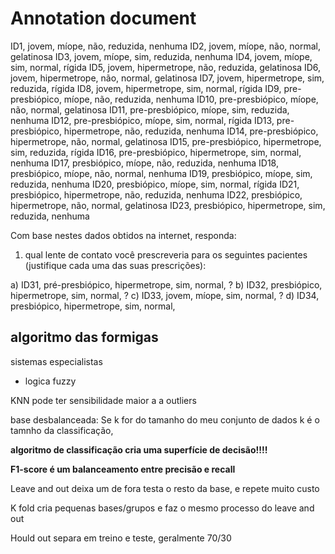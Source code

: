 # Annotation document

ID1, jovem, míope, não, reduzida, nenhuma
ID2, jovem, míope, não, normal, gelatinosa
ID3, jovem, míope, sim, reduzida, nenhuma
ID4, jovem, míope, sim, normal, rígida
ID5, jovem, hipermetrope, não, reduzida, gelatinosa
ID6, jovem, hipermetrope, não, normal, gelatinosa 
ID7, jovem, hipermetrope, sim, reduzida, rígida
ID8, jovem, hipermetrope, sim, normal, rígida
ID9, pre-presbiópico, míope, não, reduzida, nenhuma
ID10, pre-presbiópico, míope, não, normal, gelatinosa
ID11, pre-presbiópico, míope, sim, reduzida, nenhuma
ID12, pre-presbiópico, míope, sim, normal, rígida
ID13, pre-presbiópico, hipermetrope, não, reduzida, nenhuma
ID14, pre-presbiópico, hipermetrope, não, normal, gelatinosa
ID15, pre-presbiópico, hipermetrope, sim, reduzida, rígida
ID16, pre-presbiópico, hipermetrope, sim, normal, nenhuma
ID17, presbiópico, míope, não, reduzida, nenhuma
ID18, presbiópico, míope, não, normal, nenhuma
ID19, presbiópico, míope, sim, reduzida, nenhuma
ID20, presbiópico, míope, sim, normal, rígida
ID21, presbiópico, hipermetrope, não, reduzida, nenhuma
ID22, presbiópico, hipermetrope, não, normal, gelatinosa
ID23, presbiópico, hipermetrope, sim, reduzida, nenhuma

Com base nestes dados obtidos na internet, responda:
 1) qual lente de contato você prescreveria para os seguintes pacientes (justifique cada uma das
suas prescrições):

a) ID31, pré-presbiópico, hipermetrope, sim, normal, ?
b) ID32, presbiópico, hipermetrope, sim, normal, ?
c) ID33, jovem, míope, sim, normal, ?
d) ID34, presbiópico, hipermetrope, sim, normal,


## algoritmo das formigas

sistemas especialistas
 - logica fuzzy


KNN pode ter sensibilidade maior a a outliers

base desbalanceada:
Se k for do tamanho do meu conjunto de dados
k é o tamnho da classificação, 

**algoritmo de classificação cria uma superfície de decisão!!!!**


**F1-score é um balanceamento entre precisão e recall**


Leave and out
deixa um de fora testa o resto da base, e repete
muito custo


K fold
cria pequenas bases/grupos e faz o mesmo processo do leave and out

Hould out
separa em treino e teste, geralmente 70/30